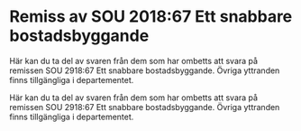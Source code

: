 # Remiss av SOU 2018:67 Ett snabbare bostadsbyggande

Här kan du ta del av svaren från dem som har ombetts att svara på remissen SOU 2918:67 Ett snabbare bostadsbyggande. Övriga yttranden finns tillgängliga i departementet.

Här kan du ta del av svaren från dem som har ombetts att svara på remissen SOU 2918:67 Ett snabbare bostadsbyggande. Övriga yttranden finns tillgängliga i departementet.
